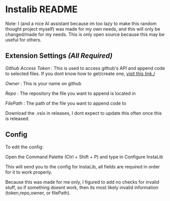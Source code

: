 # Instalib README

Note: I (and a nice AI assistant because im too lazy to make this random thought project myself) was made for my own needs, and this will only be changed/made for my needs. This is only open source because this may be useful for others.

## Extension Settings *(All Required)*

*Github Access Token* : This is used to access github's API and append code to selected files. If you dont know how to get/create one, [visit this link./](https://docs.github.com/en/enterprise-server@3.9/authentication/keeping-your-account-and-data-secure/managing-your-personal-access-tokens)

*Owner* : This is your name on github

*Repo* : The repository the file you want to append is located in

*FilePath* : The path of the file you want to append code to


Download the .vsix in releases, I dont expect to update this often once this is released.


## Config

To edit the config:

Open the Command Palette (Ctrl + Shift + P) and type in Configure InstaLib

This will send you to the config for InstaLib, all fields are required in order for it to work properly.

Because this was made for me only, I figured to add no checks for invalid stuff, so if something doesnt work, then its most likely invalid information (token,repo,owner, or filePath).
